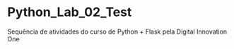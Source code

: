 # Python_Lab_02_Test
Sequência de atividades do curso de Python + Flask pela Digital Innovation One
